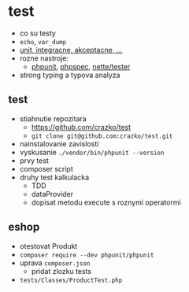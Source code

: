 # test

- co su testy
- `echo`, `var_dump`
- [unit, integracne, akceptacne, ...](https://cs.wikipedia.org/wiki/Testování_softwaru#Stadia_v.C3.BDvoje)
- rozne nastroje:
	- [phpunit](https://phpunit.de/index.html), [phpspec](http://www.phpspec.net/en/stable/), [nette/tester](https://tester.nette.org/)
- strong typing a typova analyza

## test
- stiahnutie repozitara
	- https://github.com/crazko/test
	- `git clone git@github.com:crazko/test.git`
- nainstalovanie zavislosti
- vyskusanie `./vendor/bin/phpunit --version`
- prvy test
- composer script
- druhy test kalkulacka
	- TDD
	- dataProvider
	- dopisat metodu execute s roznymi operatormi

## eshop
- otestovat Produkt
- `composer require --dev phpunit/phpunit`
- uprava `composer.json`
	- pridat zlozku tests
- `tests/Classes/ProductTest.php`